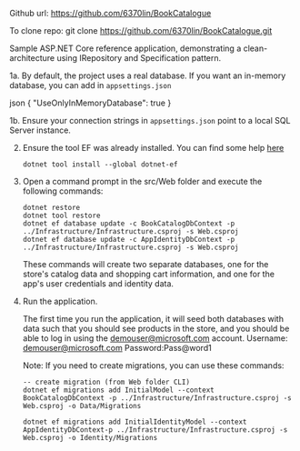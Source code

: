 Github url: https://github.com/6370lin/BookCatalogue

To clone repo: git clone https://github.com/6370lin/BookCatalogue.git

Sample ASP.NET Core reference application, demonstrating a clean-architecture using IRepository and Specification pattern. 

1a. By default, the project uses a real database. If you want an in-memory database, you can add in `appsettings.json`

   json { "UseOnlyInMemoryDatabase": true }

1b. Ensure your connection strings in `appsettings.json` point to a local SQL Server instance.

2. Ensure the tool EF was already installed. You can find some help [here](https://docs.microsoft.com/ef/core/miscellaneous/cli/dotnet)

    ```
    dotnet tool install --global dotnet-ef
    ```

3. Open a command prompt in the src/Web folder and execute the following commands:

    ```
    dotnet restore
    dotnet tool restore
    dotnet ef database update -c BookCatalogDbContext -p ../Infrastructure/Infrastructure.csproj -s Web.csproj
    dotnet ef database update -c AppIdentityDbContext -p ../Infrastructure/Infrastructure.csproj -s Web.csproj
    ```

    These commands will create two separate databases, one for the store's catalog data and shopping cart information, and one for the app's user credentials and identity data.

4. Run the application.

    The first time you run the application, it will seed both databases with data such that you should see products in the store, and you should be able to log in using the demouser@microsoft.com account.
    Username: demouser@microsoft.com Password:Pass@word1

    Note: If you need to create migrations, you can use these commands:

    ```
    -- create migration (from Web folder CLI)
    dotnet ef migrations add InitialModel --context BookCatalogDbContext -p ../Infrastructure/Infrastructure.csproj -s Web.csproj -o Data/Migrations

    dotnet ef migrations add InitialIdentityModel --context AppIdentityDbContext-p ../Infrastructure/Infrastructure.csproj -s Web.csproj -o Identity/Migrations
